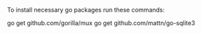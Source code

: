 To install necessary go packages run these commands:

go get github.com/gorilla/mux
go get github.com/mattn/go-sqlite3